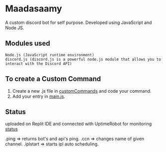 # Maadasaamy

A custom discord bot for self purpose. Developed using JavaScript and Node JS.

## Modules used
	Node.js (JavaScript runtime environment)
	discord.js (discord.js is a powerful node.js module that allows you to interact with the Discord API)
	

## To create a Custom Command

1) Create a new .js file in [customCommands](https://github.com/prvn-codes/Maadasaamy/tree/master/customCommands) and code your command.
2) Add your entry in [main.js](https://github.com/prvn-codes/Maadasaamy/blob/master/main.js).

## Status
uploaded on Replit IDE and connected with UptimeRobot for monitoring [status](https://stats.uptimerobot.com/pLx9Ds90kV)

.ping  => returns bot's and api's ping.
.ccn <channel id> <new name>  => changes name of given channel.
.iplstart  => starts ipl auto scheduling.

	
